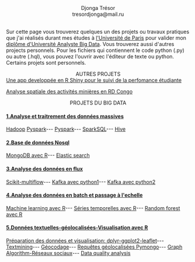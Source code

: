 <div align="center">Djonga Trésor</div>
<div align="center">tresordjonga@mail.ru</div> <br />

Sur cette page vous trouverez quelques un des projets ou travaux pratiques que j'ai réalisés durant mes études à [l'Université de Paris](https://u-paris.fr/) pour valider mon [diplôme d'Université Analyste Big Data](https://www.iut.parisdescartes.fr/metiers-de-la-data/diplome-duniversite-analyste-big-data/). Vous trouverez aussi d'autres projects personnels. Pour les fichiers qui contiennent le code python (.py) ou autre (.hql), vous pouvez l'ouvrir avec l'éditeur de texte ou python. Certains projets sont personnels.
 
<div align="center">AUTRES PROJETS</div>
<a href="https://tdjonga.shinyapps.io/OuladApp/">Une app developpée en R Shiny pour le suivi de la perfomance étudiante</a> <br />

[Analyse spatiale des activités minières en RD Congo](spatialDataAnalysis.html)

<div align="center">PROJETS DU BIG DATA </div>
           
#### <u>1.Analyse et traitrement des données massives</u>
[Hadoop](tp-2020-Reponse.docx)
[Pyspark](TP1.py)---
[Pyspark](TP2.py)---
[SparkSQL](TP3.py)---
[Hive](TDhive.hql)

#### <u>2.Base de données Nosql</u>
[MongoDB avec R](Rendu_Djonga.html)---
[Elastic search](Rendu_Djonga.html)

#### <u>3.Analyse des données en flux</u>
[Scikit-multiflow](Stream_DataMining.html)---
[Kafka avec python1](producer_empty.py)---
[Kafka avec python2](consumer_get-stations.py)

#### <u>4.Analyse des données en batch et passage à l'echelle</u>
[Machine learning avec R](TP_Fond_datamining.html)---
[Séries temporelles avec R](Time_series.html)---
[Random forest avec R](Random_forest.html)

#### <u>5.Données textuelles-géolocalisées-Visualisation avec R</u>
[Préparation des données et visualisation: dplyr-ggplot2-leaflet](Rendu_Djonga_M4J12.html)---
[Textmining](tdTextminingDjonga.html)---
[Géocodage](code_tresor.R)---
[Requêtes géolocalisées Pymongo](TP_Pymongo.html)---
[Graph Algorithm-Réseaux sociaux](projetDjongaGraph.html)---
[Data quality analysis](TresorDjongaM5J2.html)
